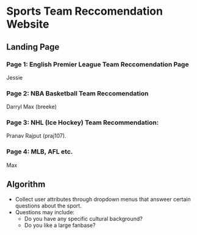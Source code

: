 # Sports Team Reccomendation Website

## Landing Page

### Page 1: English Premier League Team Reccomendation Page
Jessie
### Page 2: NBA Basketball Team Reccomendation
Darryl Max (breeke)
### Page 3: NHL (Ice Hockey) Team Recommendation:
Pranav Rajput (praj107).

### Page 4: MLB, AFL etc. 
Max

## Algorithm

- Collect user attributes through dropdown menus that answeer certain questions about the sport.
- Questions may include:
    - Do you have any specific cultural background?
    - Do you like a large fanbase?
